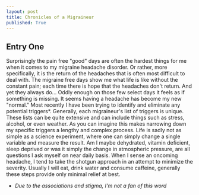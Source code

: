 ```yaml
---
layout: post
title: Chronicles of a Migraineur
published: True
---
```

## Entry One
Surprisingly the pain free "good" days are often the hardest things for me when it comes to my migraine headache disorder. Or rather, more specifically, it is the return of the headaches that is often most difficult to deal with. The migraine free days show me what life is like without the constant pain; each time there is hope that the headaches don't return. And yet they always do...  Oddly enough on those few select days it feels as if something is missing. It seems having a headache has become my new "normal." 
Most recently I have been trying to identify and eliminate any potential triggers*. Generally, each migraineur's list of triggers is unique. These lists can be quite extensive and can include things such as stress, alcohol, or even weather. As you can imagine this makes narrowing down my specific triggers a lengthy and complex process. Life is sadly not as simple as a science experiment, where one can simply change a single variable and measure the result. Am I maybe dehydrated, vitamin deficient, sleep deprived or was it simply the change in atmospheric pressure, are all questions I ask myself on near daily basis. When I sense an oncoming headache, I tend to take the shotgun approach in an attempt to minimize the severity. Usually I will eat, drink water and consume caffeine, generally these steps provide only minimal relief at best. 
 
* *Due to the associations and stigma, I'm not a fan of this word*
